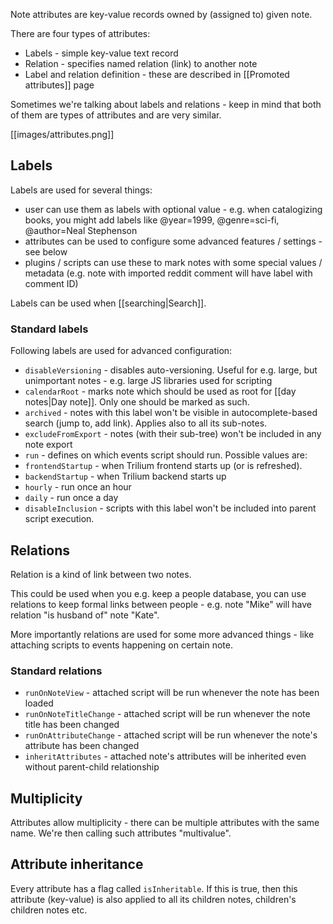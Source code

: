 Note attributes are key-value records owned by (assigned to) given note.

There are four types of attributes:

* Labels - simple key-value text record
* Relation - specifies named relation (link) to another note
* Label and relation definition - these are described in [[Promoted attributes]] page

Sometimes we're talking about labels and relations - keep in mind that both of them are types of attributes and are very similar.

[[images/attributes.png]]

## Labels
Labels are used for several things:

* user can use them as labels with optional value - e.g. when catalogizing books, you might add labels like @year=1999, @genre=sci-fi, @author=Neal Stephenson
* attributes can be used to configure some advanced features / settings - see below
* plugins / scripts can use these to mark notes with some special values / metadata (e.g. note with imported reddit comment will have label with comment ID)

Labels can be used when [[searching|Search]].

### Standard labels

Following labels are used for advanced configuration:

* ```disableVersioning``` - disables auto-versioning. Useful for e.g. large, but unimportant notes - e.g. large JS libraries used for scripting
* ```calendarRoot``` - marks note which should be used as root for [[day notes|Day note]]. Only one should be marked as such.
* ```archived``` - notes with this label won't be visible in autocomplete-based search (jump to, add link). Applies also to all its sub-notes.
* ```excludeFromExport``` - notes (with their sub-tree) won't be included in any note export
* ```run``` - defines on which events script should run. Possible values are:
 * ```frontendStartup``` - when Trilium frontend starts up (or is refreshed).
 * ```backendStartup``` - when Trilium backend starts up
 * ```hourly``` - run once an hour
 * ```daily``` - run once a day
* ```disableInclusion``` - scripts with this label won't be included into parent script execution.

## Relations
Relation is a kind of link between two notes.

This could be used when you e.g. keep a people database, you can use relations to keep formal links between people - e.g. note "Mike" will have relation "is husband of" note "Kate".

More importantly relations are used for some more advanced things - like attaching scripts to events happening on certain note.

### Standard relations

* ```runOnNoteView``` - attached script will be run whenever the note has been loaded
* ```runOnNoteTitleChange``` - attached script will be run whenever the note title has been changed
* ```runOnAttributeChange``` - attached script will be run whenever the note's attribute has been changed
* ```inheritAttributes``` - attached note's attributes will be inherited even without parent-child relationship

## Multiplicity

Attributes allow multiplicity - there can be multiple attributes with the same name. We're then calling such attributes "multivalue".

## Attribute inheritance

Every attribute has a flag called ```isInheritable```. If this is true, then this attribute (key-value) is also applied to all its children notes, children's children notes etc.
